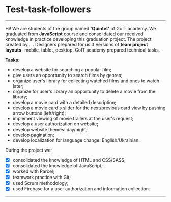 # Test-task-followers

---

Hi! We are students of the group named **'Quintet'** of GоIT academy. We
graduated from **JavaScript** course and consolidated our received knowledge in
practice developing this graduation project. The project created by... .
Designers prepared for us 3 Versions of **team project layouts**- mobile,
tablet, desktop. GoIT academy prepared technical tasks.

**Tasks:**

- develop a website for searching a popular film;
- give users an opportunity to search films by genres;
- organize user's library for collecting watched films and ones to watch later;
- organize for user's library an opportunity to delete a movie from the library;
- develop a movie card with a detailed description;
- develop a movie card's slider for the next/previous card view by pushing arrow
  buttons (left/right);
- implement viewing of movie trailers at the user's request;
- develop a user authorization on website;
- develop website themes: day/night;
- develop pagination;
- develop localization for language change: English/Ukrainian.

During the project we:

- [x] consolidated the knowledge of HTML and CSS/SASS;
- [x] consolidated the knowledge of JavaScript;
- [x] worked with Parcel;
- [x] teamwork practice with Git;
- [x] used Scrum methodology;
- [x] used Firebase for a user authorization and information collection.

---
